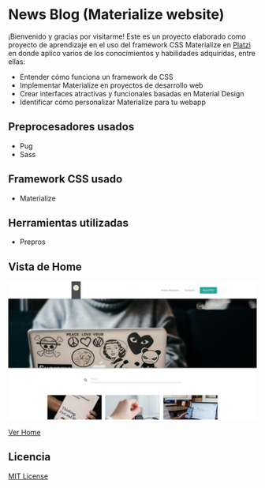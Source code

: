 # News Blog (Materialize website)

¡Bienvenido y gracias por visitarme! Este es un proyecto elaborado como proyecto de aprendizaje en el uso del framework CSS Materialize en [Platzi](https://platzi.com/cursos/materialize/) en donde aplico varios de los conocimientos y habilidades adquiridas, entre ellas:

- Entender cómo funciona un framework de CSS
- Implementar Materialize en proyectos de desarrollo web
- Crear interfaces atractivas y funcionales basadas en Material Design
- Identificar cómo personalizar Materialize para tu webapp

## Preprocesadores usados

- Pug
- Sass

## Framework CSS usado

- Materialize

## Herramientas utilizadas

- Prepros

## Vista de Home

![Home Preview](./.readme-static/home.png)

[Ver Home](https://diegoalesco95.github.io/News/index.html)

## Licencia

[MIT License](LICENSE)
